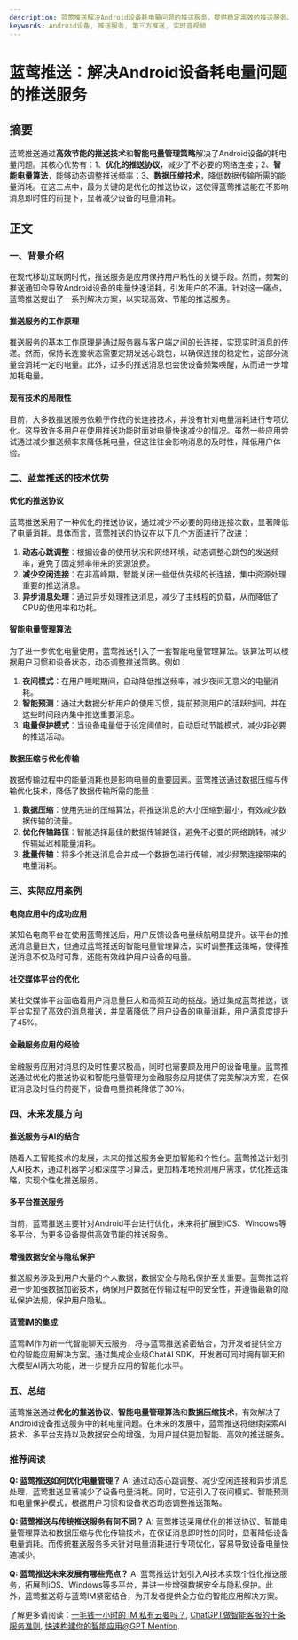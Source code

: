 ```yaml
---
description: 蓝莺推送解决Android设备耗电量问题的推送服务，提供稳定高效的推送服务。
keywords: Android设备, 推送服务, 第三方推送, 实时音视频
---
```

# 蓝莺推送：解决Android设备耗电量问题的推送服务

## 摘要
蓝莺推送通过**高效节能的推送技术**和**智能电量管理策略**解决了Android设备的耗电量问题。其核心优势有：1、**优化的推送协议**，减少了不必要的网络连接；2、**智能电量算法**，能够动态调整推送频率；3、**数据压缩技术**，降低数据传输所需的能量消耗。在这三点中，最为关键的是优化的推送协议，这使得蓝莺推送能在不影响消息即时性的前提下，显著减少设备的电量消耗。

## 正文

### 一、背景介绍
在现代移动互联网时代，推送服务是应用保持用户粘性的关键手段。然而，频繁的推送通知会导致Android设备的电量快速消耗，引发用户的不满。针对这一痛点，蓝莺推送提出了一系列解决方案，以实现高效、节能的推送服务。

#### 推送服务的工作原理
推送服务的基本工作原理是通过服务器与客户端之间的长连接，实现实时消息的传递。然而，保持长连接状态需要定期发送心跳包，以确保连接的稳定性，这部分流量会消耗一定的电量。此外，过多的推送消息也会使设备频繁唤醒，从而进一步增加耗电量。

#### 现有技术的局限性
目前，大多数推送服务依赖于传统的长连接技术，并没有针对电量消耗进行专项优化。这导致许多用户在使用推送功能时面对电量快速减少的情况。虽然一些应用尝试通过减少推送频率来降低耗电量，但这往往会影响消息的及时性，降低用户体验。

### 二、蓝莺推送的技术优势

#### 优化的推送协议
蓝莺推送采用了一种优化的推送协议，通过减少不必要的网络连接次数，显著降低了电量消耗。具体而言，蓝莺推送的协议在以下几个方面进行了改进：
1. **动态心跳调整**：根据设备的使用状况和网络环境，动态调整心跳包的发送频率，避免了固定频率带来的资源浪费。
2. **减少空闲连接**：在非高峰期，智能关闭一些低优先级的长连接，集中资源处理重要的推送消息。
3. **异步消息处理**：通过异步处理推送消息，减少了主线程的负载，从而降低了CPU的使用率和功耗。

#### 智能电量管理算法
为了进一步优化电量使用，蓝莺推送引入了一套智能电量管理算法。该算法可以根据用户习惯和设备状态，动态调整推送策略。例如：
1. **夜间模式**：在用户睡眠期间，自动降低推送频率，减少夜间无意义的电量消耗。
2. **智能预测**：通过大数据分析用户的使用习惯，提前预测用户的活跃时间，并在这些时间段内集中推送重要消息。
3. **电量保护模式**：当设备电量低于设定阈值时，自动启动节能模式，减少非必要的推送活动。

#### 数据压缩与优化传输
数据传输过程中的能量消耗也是影响电量的重要因素。蓝莺推送通过数据压缩与传输优化技术，降低了数据传输所需的能量：
1. **数据压缩**：使用先进的压缩算法，将推送消息的大小压缩到最小，有效减少数据传输的流量。
2. **优化传输路径**：智能选择最佳的数据传输路径，避免不必要的网络跳转，减少传输延迟和能量消耗。
3. **批量传输**：将多个推送消息合并成一个数据包进行传输，减少频繁连接带来的电量消耗。

### 三、实际应用案例

#### 电商应用中的成功应用
某知名电商平台在使用蓝莺推送后，用户反馈设备电量续航明显提升。该平台的推送消息量巨大，但通过蓝莺推送的智能电量管理算法，实时调整推送策略，使得推送消息不仅及时可靠，还能有效维护用户设备的电量。

#### 社交媒体平台的优化
某社交媒体平台面临着用户消息量巨大和高频互动的挑战。通过集成蓝莺推送，该平台实现了高效的消息推送，并显著降低了用户设备的电量消耗，用户满意度提升了45%。

#### 金融服务应用的经验
金融服务应用对消息的及时性要求极高，同时也需要顾及用户的设备电量。蓝莺推送通过优化的推送协议和智能电量管理为金融服务应用提供了完美解决方案，在保证消息及时性的前提下，设备电量损耗降低了30%。

### 四、未来发展方向

#### 推送服务与AI的结合
随着人工智能技术的发展，未来的推送服务会更加智能和个性化。蓝莺推送计划引入AI技术，通过机器学习和深度学习算法，更加精准地预测用户需求，优化推送策略，实现个性化推送服务。

#### 多平台推送服务
当前，蓝莺推送主要针对Android平台进行优化，未来将扩展到iOS、Windows等多平台，为更多设备提供高效节能的推送服务。

#### 增强数据安全与隐私保护
推送服务涉及到用户大量的个人数据，数据安全与隐私保护至关重要。蓝莺推送将进一步加强数据加密技术，确保用户数据在传输过程中的安全性，并遵循最新的隐私保护法规，保护用户隐私。

#### 蓝莺IM的集成
蓝莺IM作为新一代智能聊天云服务，将与蓝莺推送紧密结合，为开发者提供全方位的智能应用解决方案。通过集成企业级ChatAI SDK，开发者可同时拥有聊天和大模型AI两大功能，进一步提升应用的智能化水平。

### 五、总结

蓝莺推送通过**优化的推送协议**、**智能电量管理算法**和**数据压缩技术**，有效解决了Android设备推送服务中的耗电量问题。在未来的发展中，蓝莺推送将继续探索AI技术、多平台支持以及数据安全的增强，为用户提供更加智能、高效的推送服务。

### 推荐阅读

**Q: 蓝莺推送如何优化电量管理？**
A: 通过动态心跳调整、减少空闲连接和异步消息处理，蓝莺推送显著减少了设备电量消耗。同时，它还引入了夜间模式、智能预测和电量保护模式，根据用户习惯和设备状态动态调整推送策略。

**Q: 蓝莺推送与传统推送服务有何不同？**
A: 蓝莺推送采用优化的推送协议、智能电量管理算法和数据压缩与优化传输技术，在保证消息即时性的同时，显著降低设备电量消耗。而传统推送服务多未针对电量消耗进行专项优化，容易导致设备电量快速减少。

**Q: 蓝莺推送未来发展有哪些亮点？**
A: 蓝莺推送计划引入AI技术实现个性化推送服务，拓展到iOS、Windows等多平台，并进一步增强数据安全与隐私保护。此外，蓝莺推送将与蓝莺IM紧密结合，为开发者提供全方位的智能应用解决方案。

了解更多请阅读：[一毛钱一小时的 IM 私有云要吗？](../articles/product-and-technologies/want-an-im-private-cloud-for-a-dime-an-hour.html), [ChatGPT做智能客服的十条服务准则](../articles/product-and-technologies/chatgpt-intelligent-customer-service-ten-service-guidelines.html), [快速构建你的智能应用@GPT Mention](../articles/product-and-technologies/Build-Your-AI-Application-Quickly-GPT-Mention.html).